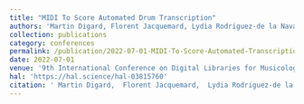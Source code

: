 ```yaml
---
title: "MIDI To Score Automated Drum Transcription"
authors: 'Martin Digard, Florent Jacquemard, Lydia Rodriguez-de la Nava'
collection: publications
category: conferences
permalink: /publication/2022-07-01-MIDI-To-Score-Automated-Transcription
date: 2022-07-01
venue: '9th International Conference on Digital Libraries for Musicology (DLfM)'
hal: 'https://hal.science/hal-03815760'
citation: ' Martin Digard,  Florent Jacquemard,  Lydia Rodriguez-de la Nava, &quot;Automated Transcription of Electronic Drumkits.&quot; In 9th International Conference on Digital Libraries for Musicology (DLfM), 2022.'
---
```



